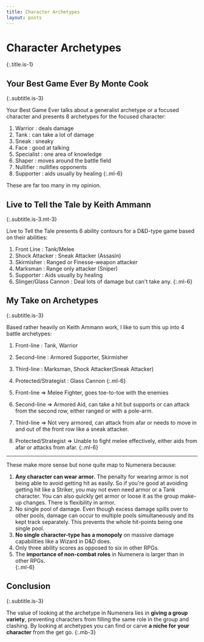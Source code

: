```yaml
---
title: Character Archetypes
layout: posts
---
```


# Character Archetypes
{:.title.is-1} 

## Your Best Game Ever By Monte Cook
{:.subtitle.is-3} 

Your Best Game Ever talks about a generalist archetype or a focused character and presents 8 archetypes for the focused character:

1. Warrior : deals damage
2. Tank : can take a lot of damage
3. Sneak : sneaky
4. Face : good at talking
5. Specialist : one area of knowledge
6. Shaper : moves around the battle field
7. Nullifier : nullifies opponents 
8. Supporter : aids usually by healing
{:.ml-6}

These are far too many in my opinion. 

## Live to Tell the Tale by Keith Ammann
{:.subtitle.is-3.mt-3} 

Live to Tell the Tale presents 6 ability contours for a D&D-type game based on their abilities:

1. Front Line : Tank/Melee 
2. Shock Attacker :  Sneak Attacker (Assasin)
3. Skirmisher : Ranged or Finesse-weapon attacker
4. Marksman : Range only attacker (Sniper)
5. Supporter : Aids usually by healing
6. Slinger/Glass Cannon : Deal lots of damage but can't take any.
{:.ml-6}

## My Take on Archetypes 
{:.subtitle.is-3} 

Based rather heavily on Keith Ammann work, I like to sum this up into 4 battle archetypes:

1. Front-line : Tank, Warrior
2. Second-line : Armored Supporter, Skirmisher
3. Third-line : Marksman, Shock Attacker(Sneak Attacker)
4. Protected/Strategist : Glass Cannon 
{:.ml-6}

1. Front-line => Melee Fighter, goes toe-to-toe with the enemies
2. Second-line => Armored Aid, can take a hit but supports or can attack from the second row, either ranged or with a pole-arm. 
3. Third-line => Not very armored, can attack from afar or needs to move in and out of the front row like a sneak attacker.
4. Protected/Strategist => Unable to fight melee effectively, either aids from afar or attacks from afar. 
{:.ml-6}

---

These make more sense but none quite map to Numenera because:

1. __Any character can wear armor.__ The penalty for wearing armor is not being able to avoid getting hit as easily. So if you're good at avoiding getting hit like a Striker, you may not even need armor or a Tank character. You can also quickly get armor or loose it as the group make-up changes. There is flexibility in armor. 
2. No single pool of damage. Even though excess damage spills over to other pools, damage can occur to multiple pools simultaneously and its kept track separately. This prevents the whole hit-points being one single pool. 
3. __No single character-type has a monopoly__ on massive damage capabilities like a Wizard in D&D does. 
4. Only three ability scores as opposed to six in other RPGs. 
5. The __importance of non-combat roles__ in Numenera is larger than in other RPGs.  
{:.ml-6}

## Conclusion
{:.subtitle.is-3} 

The value of looking at the archetype in Numenera lies in __giving a group variety__, preventing characters from filling the same role in the group and clashing. By looking at archetypes you can find or carve __a niche for your character__ from the get go. 
{:.mb-3}
